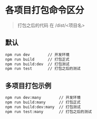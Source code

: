 # 各项目打包命令区分

> 打包之后的代码 在 /dist/<项目名>

## 默认

```sh
npm run dev        // 开发环境
npm run build      // 打包正式
npm run build:dev  // 打包测试
npm run test       // 打包之后的测试
```

## 多项目打包示例

```sh
npm run dev:many        // 开发环境
npm run build:many      // 打包正式
npm run build:dev:many  // 打包测试
npm run test:many       // 打包之后的测试
```
